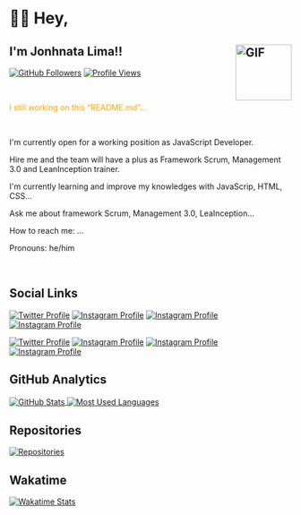 # 👋🏼 <strong>Hey</strong>,

## I'm Jonhnata Lima!! <img width="100" alt="GIF" align="right" src="https://media0.giphy.com/media/TFUd6cS3rc4qcaS5T8/giphy.gif"/>


[![GitHub Followers](https://img.shields.io/github/followers/JonhnataLima?color=%23f5f5f5&label=GitHub%20Followers&logo=GitHub&logoColor=%23f5f5f5)](https://github.com/JonhnataLima)
[![Profile Views](https://img.shields.io/jsdelivr/gh/hd/JonhnataLima/jonhnatalima?color=%23f5f5f5&label=Views&logo=GitHub&logoColor=%23f5f5f5)](https://github.com/JonhnataLima)


<br>
<p style="color: orange">I still working on this &ldquo;README.md&rdquo;...</p> 
<br>

<p>I'm currently open for a working position as JavaScript Developer.</p>
<p>Hire me and the team will have a  plus as Framework Scrum, Management 3.0 and LeanInception trainer.</p>
<p>I'm currently learning and improve my knowledges with JavaScrip, HTML, CSS...</p>
<p>Ask me about framework Scrum, Management 3.0, LeaInception...</p>
<p>How to reach me: ...</p>
<p>Pronouns: he/him</p>

<br>

## Social Links


[![Twitter Profile](https://img.shields.io/twitter/url?color=%231DA1F2&label=%40JonhnataLima&logo=Twitter&logoColor=%231DA1F2&style=for-the-badge&url=https%3A%2F%2Ftwitter.com%2FJonhnataLima)](https://twitter.com/intent/follow?screen_name=JonhnataLima)
[![Instagram Profile](https://img.shields.io/badge/instagram-%20-orange?color=%23C13584&label=%40jonhnatalima&logo=Instagram&logoColor=%23F56040&style=for-the-badge)](https://www.instagram.com/jonhnatalima/)
[![Instagram Profile](https://img.shields.io/badge/linkedin-%20-blue?&label=LinkedIn&logo=linkedin&logoColor=FFFFFF&style=for-the-badge)](https://www.linkedin.com/in/jonhnata-lima/)
[![Instagram Profile](https://img.shields.io/badge/linkedin-Jonhnata%20Lima-blue?&label=LinkedIn&logo=linkedin&logoColor=FFFFFF&style=for-the-badge)](https://www.linkedin.com/in/jonhnata-lima/)

[![Twitter Profile](https://img.shields.io/twitter/url?color=%231DA1F2&label=%40JonhnataLima&logo=Twitter&logoColor=%231DA1F2&style=plastic&url=https%3A%2F%2Ftwitter.com%2FJonhnataLima)](https://twitter.com/intent/follow?screen_name=JonhnataLima)
[![Instagram Profile](https://img.shields.io/badge/instagram-%20-orange?color=%23C13584&label=%40jonhnatalima&logo=Instagram&logoColor=%23F56040&style=plastic)](https://www.instagram.com/jonhnatalima/)
[![Instagram Profile](https://img.shields.io/badge/linkedin-%20-blue?&label=LinkedIn&logo=linkedin&logoColor=FFFFFF&style=plastic)](https://www.linkedin.com/in/jonhnata-lima/)
[![Instagram Profile](https://img.shields.io/badge/linkedin-Jonhnata%20Lima-blue?&label=LinkedIn&logo=linkedin&logoColor=FFFFFF&style=plastic)](https://www.linkedin.com/in/jonhnata-lima/)


## GitHub Analytics

<p>
  <a href="https://github.com/jonhnatalima" target="_blank">
    <img align="center"
      src="https://github-readme-stats.vercel.app/api/?username=jonhnatalima&theme=chartreuse-dark&show_icons=true&count_private=true"
    alt="GitHub Stats"/>
  </a>
  <a href="https://github.com/jonhnatalima" target="_blank"
    ><img align="center"
      src="https://github-readme-stats.vercel.app/api/top-langs/?username=jonhnatalima&theme=chartreuse-dark&layout=compact"
    alt="Most Used Languages"/>
  </a>
</p>

## Repositories
<p>
  <a href="https://github.com/jonhnatalima/countdown-timer" target="_blank"
    ><img
      src="https://github-readme-stats.vercel.app/api/pin/?username=jonhnatalima&repo=countdown-timer&show_owner=true&theme=chartreuse-dark"
    alt="Repositories"/>
  </a>
</p>

## Wakatime

<p>
  <a href="https://github.com/jonhnatalima" target="_blank"
    ><img
      src="https://github-readme-stats.vercel.app/api/wakatime?username=jonhnatalima&theme=chartreuse-dark"
    alt="Wakatime Stats"/>
  </a>
</p>

